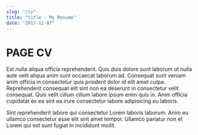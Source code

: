```yaml
---
slug: "/cv"
title: "title - My Resume"
date: "2017-11-07"
---
```


# PAGE CV

Est nulla aliqua officia reprehenderit. Quis duis dolore sunt laborum ut nulla aute velit aliqua anim sunt occaecat laborum ad. Consequat sunt veniam anim officia in consectetur quis proident dolor id elit amet culpa. Reprehenderit consequat elit sint non ea deserunt in consectetur velit consequat. Quis velit cillum cillum labore ipsum enim quis in. Anim officia cupidatat ex ea sint ea irure consectetur labore adipisicing eu laboris.

Sint reprehenderit labore qui consectetur Lorem laboris laborum. Anim eu ullamco consectetur esse elit sint amet tempor. Ullamco pariatur non et Lorem qui est sunt fugiat in incididunt mollit.